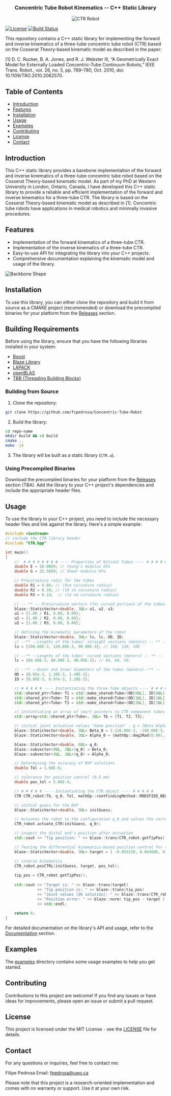 <div align="center">

### Concentric Tube Robot Kinematics -- C++ Static Library

![CTR Robot](https://github.com/fcpedrosa/Concentric-Tube-Robot/blob/main/images/CTR_Assembly.png)

</div>


[![License](https://img.shields.io/badge/license-MIT-blue.svg)](https://github.com/fcpedrosa/Concentric-Tube-Robot/blob/main/LICENSE)
[![Build Status](https://travis-ci.com/yourusername/repo-name.svg?branch=main)](https://github.com/fcpedrosa/Concentric-Tube-Robot)

This repository contains a C++ static library for implementing the forward and inverse kinematics of a three-tube concentric tube robot (CTR) based on the Cosserat Theory-based kinematic model as described in the paper:

[1] D. C. Rucker, B. A. Jones, and R. J. Webster III, “A Geometrically Exact Model for Externally Loaded Concentric-Tube Continuum Robots,” IEEE Trans. Robot., vol. 26, no. 5, pp. 769–780, Oct. 2010, doi: 10.1109/TRO.2010.2062570.

## Table of Contents

- [Introduction](#introduction)
- [Features](#features)
- [Installation](#installation)
- [Usage](#usage)
- [Examples](#examples)
- [Contributing](#contributing)
- [License](#license)
- [Contact](#contact)

## Introduction

This C++ static library provides a barebone implementation of the forward and inverse kinematics of a three-tube concentric tube robot based on the Cosserat Theory-based kinematic model. As part of my PhD at Western University in London, Ontario, Canada, I have developed this C++ static library to provide a reliable and efficient implementation of the forward and inverse kinematics for a three-tube CTR. The library is based on the Cosserat Theory-based kinematic model as described in [1]. Concentric tube robots have applications in medical robotics and minimally invasive procedures.

## Features

- Implementation of the forward kinematics of a three-tube CTR.
- Implementation of the inverse kinematics of a three-tube CTR.
- Easy-to-use API for integrating the library into your C++ projects.
- Comprehensive documentation explaining the kinematic model and usage of the library.

![Backbone Shape](https://github.com/fcpedrosa/Concentric-Tube-Robot/blob/main/images/Backbone.png)

## Installation

To use this library, you can either clone the repository and build it from source as a CMAKE project (recommended) or download the precompiled binaries for your platform from the [Releases](https://github.com/fcpedrosa/Concentric-Tube-Robot/releases) section.

## Building Requirements

Before using the library, ensure that you have the following libraries installed in your system:

* [Boost](https://www.boost.org/)
* [Blaze Library](https://bitbucket.org/blaze-lib/blaze/src/master/)
* [LAPACK](http://www.netlib.org/lapack/)
* [openBLAS](https://www.openblas.net/)
* [TBB (Threading Building Blocks)](https://www.threadingbuildingblocks.org/)

### Building from Source

1. Clone the repository:

```bash
git clone https://github.com/fcpedrosa/Concentric-Tube-Robot
```

2. Build the library:

```bash
cd repo-name
mkdir build && cd build
cmake ..
make -j4
```

3. The library will be built as a static library (`CTR.a`).

### Using Precompiled Binaries

Download the precompiled binaries for your platform from the [Releases](https://github.com/fcpedrosa/Concentric-Tube-Robot/releases) section (TBA). Add the library to your C++ project's dependencies and include the appropriate header files.

## Usage

To use the library in your C++ project, you need to include the necessary header files and link against the library. Here's a simple example:

```cpp
#include <iostream>
// include the CTR library header
#include "CTR.hpp"

int main()
{	
	//  # # # # # # # # ---- Properties of Nitinol Tubes ---- # # # # # # # #
	double E = 58.00E9; // Young's modulus GPa
	double G = 25.50E9; // Shear modulus GPa

	// Precurvature radii for the tubes
	double R1 = 0.04; // (4cm curvature radius)
	double R2 = 0.10; // (10 cm curvature radius)
	double R3 = 0.14;  // (14 cm curvature radius)

	// -- ** -- Precurvature vectors (for curved portions of the tubes) -- ** -- [u_x* u_y* 0]
	blaze::StaticVector<double, 3UL> u1, u2, u3;
	u1 = {1.00 / R1, 0.00, 0.00};
	u2 = {1.00 / R2, 0.00, 0.00};
	u3 = {1.00 / R3, 0.00, 0.00};

    // defining the kinematic parameters of the robot
	blaze::StaticVector<double, 3UL> ls, lc, OD, ID;
	// --** --Lengths of the tubes' straight sections (meters) -- ** --
	ls = {190.00E-3, 120.00E-3, 90.00E-3}; // 190, 120, 100

	// --** --Lengths of the tubes' curved sections (meters) -- ** --
	lc = {60.00E-3, 80.00E-3, 40.00E-3}; // 60, 80, 50;

	// --** --Outer and Inner diameters of the tubes (meters)--** --
	OD = {0.92e-3, 1.10E-3, 1.40E-3};
	ID = {0.80E-3, 0.97e-3, 1.20E-3};

	// # # # # # ---- Instantiating the three Tube objects ---- # # # # #
	std::shared_ptr<Tube> T1 = std::make_shared<Tube>(OD[0UL], ID[0UL], E, G, ls[0UL], lc[0UL], u1); // innermost tube
	std::shared_ptr<Tube> T2 = std::make_shared<Tube>(OD[1UL], ID[1UL], E, G, ls[1UL], lc[1UL], u2); // intermediate tube
	std::shared_ptr<Tube> T3 = std::make_shared<Tube>(OD[2UL], ID[2UL], E, G, ls[2UL], lc[2UL], u3); // outermost tube

	// instantiating an array of smart pointers to CTR component tubes
	std::array<std::shared_ptr<Tube>, 3UL> Tb = {T1, T2, T3};

	// initial joint actuation values "home position" - q = [Beta Alpha]
	blaze::StaticVector<double, 3UL> Beta_0 = {-120.00E-3, -100.00E-3, -80.00E-3}; // 130, 100, 50 | 130, 100, 
	blaze::StaticVector<double, 3UL> Alpha_0 = {mathOp::deg2Rad(0.00), mathOp::deg2Rad(0.00), mathOp::deg2Rad(0.00)};

	blaze::StaticVector<double, 6UL> q_0;
	blaze::subvector<0UL, 3UL>(q_0) = Beta_0;
	blaze::subvector<3UL, 3UL>(q_0) = Alpha_0;

	// Determining the accuracy of BVP solutions
	double Tol = 1.00E-6;

	// tolerance for position control (0.5 mm)
	double pos_tol = 5.00E-4;

	// # # # # # ---- Instantiating the CTR object ---- # # # # #
	CTR CTR_robot(Tb, q_0, Tol, mathOp::rootFindingMethod::MODIFIED_NEWTON_RAPHSON);

	// initial guess for the BVP
	blaze::StaticVector<double, 5UL> initGuess;

	// Actuates the robot to the configuration q_0 and solves the corresponding FK problem
	CTR_robot.actuate_CTR(initGuess, q_0);

    // inspect the distal end's position after actuation
    std::cout << "Tip position: " << blaze::trans(CTR_robot.getTipPos()) << std::endl;	

	// Testing the differential kinematics-based position control for the CTR
	blaze::StaticVector<double, 3UL> target = { -0.053210, 0.043606, 0.179527 }, tip_pos;

	// inverse kinematics
	CTR_robot.posCTRL(initGuess, target, pos_tol);
	
	tip_pos = CTR_robot.getTipPos();
	
	std::cout << "Target is: " << blaze::trans(target) 
			  << "Tip position is: " << blaze::trans(tip_pos) 
			  << "Joint values (IK solution): " << blaze::trans(CTR_robot.getConfiguration()) 
			  << "Position error: " << blaze::norm( tip_pos - target ) 
			  << std::endl;
	
	return 0;
}
```

For detailed documentation on the library's API and usage, refer to the [Documentation](https://github.com/fcpedrosa/Concentric-Tube-Robot/blob/main/docs/README.md) section.

## Examples

The [examples](https://github.com/fcpedrosa/Concentric-Tube-Robot/tree/main/examples) directory contains some usage examples to help you get started.

## Contributing

Contributions to this project are welcome! If you find any issues or have ideas for improvements, please open an issue or submit a pull request.

## License

This project is licensed under the MIT License - see the [LICENSE](https://github.com/fcpedrosa/Concentric-Tube-Robot/blob/main/LICENSE) file for details.

## Contact

For any questions or inquiries, feel free to contact me:

Filipe Pedrosa
Email: fpedrosa@uwo.ca

Please note that this project is a research-oriented implementation and comes with no warranty or support. Use it at your own risk.
